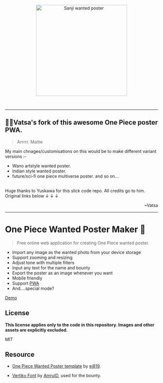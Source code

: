 <p align="center">
  <a href="https://yuskawu.github.io/one-piece-wanted-poster/dist" target="_blank" rel="noopener noreferrer">
    <img width="300" src="https://yuskawu.github.io/one-piece-wanted-poster/dist/images/share-preview-full.png" alt="Sanji wanted poster">
  </a>
</p>
<br/>

____

## 🏴‍☠️Vatsa's fork of this awesome One Piece poster PWA.
>  Arrrrr. Maitie

My main chnages/customisations on this would be to make different variant versions :-
 * Wano artstyle wanted poster.
 * Indian style wanted poster.
 * future/sci-fi one piece multiverse poster. and so on...
<br>
Huge thanks to Yuskawa for this slick code repo. All credits go to him. Original links below ↓ ↓ ↓
<p align="right"> ~Vatsa </p>

___

# One Piece Wanted Poster Maker 🤘

> Free online web application for creating One Piece wanted poster.

- Import any image as the wanted photo from your device storage
- Support zooming and resizing
- Adjust tone with multiple filters
- Input any text for the name and bounty
- Export the poster as an image whenever you want
- Mobile friendly
- Support [PWA](https://support.google.com/chrome/answer/9658361)
- And....special mode?

[Demo](https://yuskawu.github.io/one-piece-wanted-poster/dist)

## License

**This license applies only to the code in this repository. Images and other assets are explicitly excluded.**

MIT

## Resource

- [One Piece Wanted Poster template](https://www.deviantart.com/ei819/art/One-Piece-Wanted-Poster-104165885) by [ei819](https://www.deviantart.com/ei819).

- [Vertiky Font](https://www.1001fonts.com/vertiky-font.html) by [AmruID](https://www.1001fonts.com/users/AmruID/), used for the bounty.
